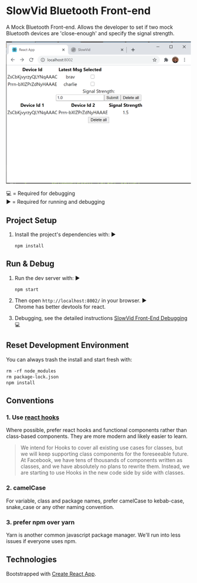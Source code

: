 # SlowVid Bluetooth Front-end 

A Mock Bluetooth Front-end. Allows the developer to set if two mock Bluetooth
devices are 'close-enough' and specify the signal strength.

![Bluetooth Front-end](../doc/developer/images/bluetooth-front-end01.png)

💻 = Required for debugging  
▶️ = Required for running and debugging

## Project Setup


 1. Install the project's dependencies with: ▶️

    ```
    npm install
    ```

## Run & Debug

1. Run the dev server with: ▶️

    ```
    npm start
    ```

1. Then open `http://localhost:8002/` in your browser. ▶️  
Chrome has better devtools for react. 

1. Debugging, see the detailed instructions [SlowVid Front-End Debugging](../doc/developer/README.md) 💻

## Reset Development Environment

You can always trash the install and start fresh with:

```
rm -rf node_modules
rm package-lock.json
npm install
```

## Conventions

### 1. Use [react hooks](https://reactjs.org/docs/hooks-intro.html) 

Where possible, prefer react hooks and functional components rather than class-based components. 
They are more modern and likely easier to learn. 

> We intend for Hooks to cover all existing use cases for classes, but we will keep supporting class components for the foreseeable future. At Facebook, we have tens of thousands of components written as classes, and we have absolutely no plans to rewrite them. Instead, we are starting to use Hooks in the new code side by side with classes.


### 2. camelCase

For variable, class and package names, prefer camelCase to kebab-case, snake_case or any other naming convention. 


### 3. prefer npm over yarn

Yarn is another common javascript package manager. 
We'll run into less issues if everyone uses npm.

## Technologies

Bootstrapped with [Create React App](https://github.com/facebook/create-react-app).
